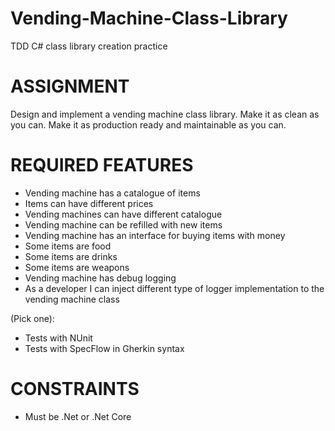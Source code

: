 # Vending-Machine-Class-Library

TDD C# class library creation practice


# ASSIGNMENT  
Design and implement a vending machine class library. 
Make it as clean as you can. Make it as production ready and maintainable as you can.   

# REQUIRED FEATURES  
- Vending machine has a catalogue of items 
- Items can have different prices 
- Vending machines can have different catalogue 
- Vending machine can be refilled with new items 
- Vending machine has an interface for buying items with money 
- Some items are food 
- Some items are drinks 
- Some items are weapons 
- Vending machine has debug logging 
- As a developer I can inject different type of logger implementation to the vending machine class 

(Pick one):   
- Tests with NUnit   
- Tests with SpecFlow in Gherkin syntax   

# CONSTRAINTS  
- Must be .Net or .Net Core

